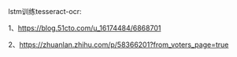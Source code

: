 lstm训练tesseract-ocr:  

1、https://blog.51cto.com/u_16174484/6868701  

2、https://zhuanlan.zhihu.com/p/58366201?from_voters_page=true 


